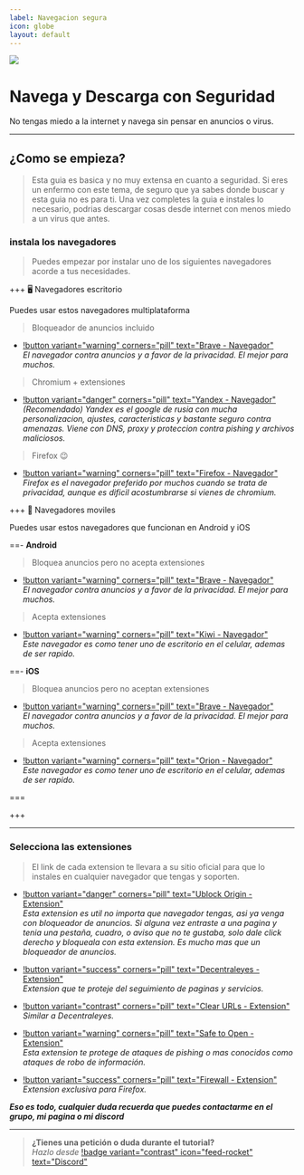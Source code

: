 ```yaml
---
label: Navegacion segura
icon: globe
layout: default
---
```

![](https://i.postimg.cc/sDLKqZSc/Navegaseguro.png)
# Navega y Descarga con Seguridad
No tengas miedo a la internet y navega sin pensar en anuncios o virus.

---

## ¿Como se empieza?    
> Esta guia es basica y no muy extensa en cuanto a seguridad. Si eres un enfermo con este tema, de seguro que ya sabes donde buscar y esta guia no es para ti. Una vez completes la guia e instales lo necesario, podrias descargar cosas desde internet con menos miedo a un virus que antes.

### instala los navegadores

> Puedes empezar por instalar uno de los siguientes navegadores acorde a tus necesidades.

+++ 🖥 Navegadores escritorio

Puedes usar estos navegadores multiplataforma

> Bloqueador de anuncios incluido

- [!button variant="warning" corners="pill" text="Brave - Navegador"](https://brave.com/es/download/)    
*El navegador contra anuncios y a favor de la privacidad. El mejor para muchos.*

> Chromium + extensiones

- [!button variant="danger" corners="pill" text="Yandex - Navegador"](https://browser.yandex.com/)    
*(Recomendado) Yandex es el google de rusia con mucha personalizacion, ajustes, caracteristicas y bastante seguro contra amenazas. Viene con DNS, proxy y proteccion contra pishing y archivos maliciosos.*

> Firefox 😉

- [!button variant="warning" corners="pill" text="Firefox - Navegador"](https://www.mozilla.org/es-ES/firefox/new/)    
*Firefox es el navegador preferido por muchos cuando se trata de privacidad, aunque es dificil acostumbrarse si vienes de chromium.*


+++ 📱 Navegadores moviles

Puedes usar estos navegadores que funcionan en Android y iOS

==- **Android**

> Bloquea anuncios pero no acepta extensiones

- [!button variant="warning" corners="pill" text="Brave - Navegador"](https://play.google.com/store/apps/details?id=com.brave.browser&hl=en_US)    
*El navegador contra anuncios y a favor de la privacidad. El mejor para muchos.*

> Acepta extensiones
- [!button variant="warning" corners="pill" text="Kiwi - Navegador"](https://play.google.com/store/apps/details?id=com.kiwibrowser.browser&hl=en_US)     
*Este navegador es como tener uno de escritorio en el celular, ademas de ser rapido.*

==- **iOS**

> Bloquea anuncios pero no aceptan extensiones

- [!button variant="warning" corners="pill" text="Brave - Navegador"](https://apps.apple.com/us/app/brave-private-web-browser/id1052879175)      
*El navegador contra anuncios y a favor de la privacidad. El mejor para muchos.*

> Acepta extensiones

- [!button variant="warning" corners="pill" text="Orion - Navegador"](https://browser.kagi.com/)      
*Este navegador es como tener uno de escritorio en el celular, ademas de ser rapido.*

===

+++

---

### Selecciona las extensiones

> El link de cada extension te llevara a su sitio oficial para que lo instales en cualquier navegador que tengas y soporten.

- [!button variant="danger" corners="pill" text="Ublock Origin - Extension"](https://ublockorigin.com/)      
*Esta extension es util no importa que navegador tengas, asi ya venga con bloqueador de anuncios. Si alguna vez entraste a una pagina y tenia una pestaña, cuadro, o aviso que no te gustaba, solo dale click derecho y bloqueala con esta extension. Es mucho mas que un bloqueador de anuncios.*


- [!button variant="success" corners="pill" text="Decentraleyes - Extension"](https://decentraleyes.org/)     
*Extension que te proteje del seguimiento de paginas y servicios.*


- [!button variant="contrast" corners="pill" text="Clear URLs - Extension"](https://github.com/ClearURLs/Addon)    
*Similar a Decentraleyes.*
 
- [!button variant="warning" corners="pill" text="Safe to Open - Extension"](https://safetoopen.com/)     
*Esta extension te protege de ataques de pishing o mas conocidos como ataques de robo de información.*


- [!button variant="success" corners="pill" text="Firewall - Extension"](https://addons.mozilla.org/en-US/firefox/addon/cloud-firewall/)     
*Extension exclusiva para Firefox.*


***Eso es todo, cualquier duda recuerda que puedes contactarme en el grupo, mi pagina o mi discord***

---
> **¿Tienes una petición o duda durante el tutorial?**       
> *Hazlo desde* [!badge variant="contrast" icon="feed-rocket" text="Discord"](https://discord.gg/hVKeY3uEru) 

